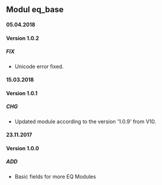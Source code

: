 ## Modul eq_base

#### 05.04.2018
#### Version 1.0.2
##### FIX
- Unicode error fixed.

#### 15.03.2018
#### Version 1.0.1
##### CHG
- Updated module according to the version '1.0.9' from V10.

#### 23.11.2017
#### Version 1.0.0
##### ADD
- Basic fields for more EQ Modules
